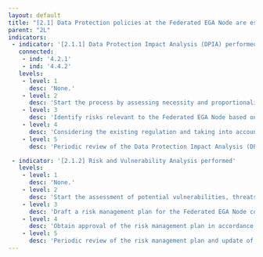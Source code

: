 ```yaml
---
layout: default
title: "[2.1] Data Protection policies at the Federated EGA Node are established"
parent: "2L"
indicators:
 - indicator: '[2.1.1] Data Protection Impact Analysis (DPIA) performed'
   connected:
    - ind: '4.2.1'
    - ind: '4.4.2'
   levels:
    - level: 1
      desc: 'None.'
    - level: 2
      desc: 'Start the process by assessing necessity and proportionality.'
    - level: 3  
      desc: 'Identify risks relevant to the Federated EGA Node based on existing policies at the hosting institution and existing experiences at the Federated EGA ecosystem.'
    - level: 4
      desc: 'Considering the existing regulation and taking into account needs and proportionality aspects, propose measures to mitigate risks relevant to the Federated EGA Node.'
    - level: 5
      desc: 'Periodic review of the Data Protection Impact Analysis (DPIA) updating it whenever relevant. Contribute towards the knowledge base of the Federated EGA ecosystem.'

 - indicator: '[2.1.2] Risk and Vulnerability Analysis performed'
   levels:
    - level: 1
      desc: 'None.'
    - level: 2
      desc: 'Start the assessment of potential vulnerabilities, threats and risks relevant to the Federated EGA Node considering commonly accepted procedures.'
    - level: 3  
      desc: 'Draft a risk management plan for the Federated EGA Node considering existing policies at the hosting institution as well as incorporating relevant experiences from the Federated EGA ecosystem.'
    - level: 4
      desc: 'Obtain approval of the risk management plan in accordance with the hosting institution of the Federated EGA node.'
    - level: 5
      desc: 'Periodic review of the risk management plan and update of the Risk and Vulnerability Analysis, as required. Contribute towards the shared knowledge base of the Federated EGA ecosystem.'
---
```

